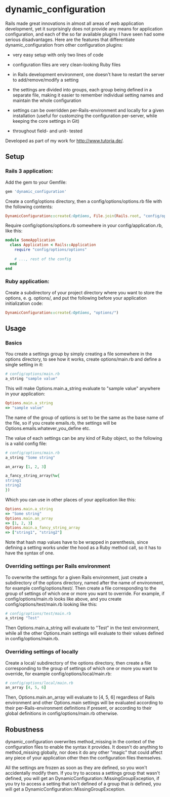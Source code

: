# dynamic_configuration

Rails made great innovations in almost all areas of web application
development, yet it surprisingly does not provide any means for
application configuration, and each of the so far available plugins I
have seen had some serious disadvantages. Here are the features that
differentiate dynamic_configuration from other configuration plugins:

 * very easy setup with only two lines of code

 * configuration files are very clean-looking Ruby files

 * in Rails development environment, one doesn't have to restart the
   server to add/remove/modify a setting

 * the settings are divided into groups, each group being defined in a
   separate file, making it easier to remember individual setting
   names and maintain the whole configuration

 * settings can be overridden per-Rails-environment and locally for a
   given installation (useful for customzing the configuration
   per-server, while keeping the core settings in Git)

 * throughout field- and unit- tested

Developed as part of my work for http://www.tutoria.de/.

## Setup

### Rails 3 application:

Add the gem to your Gemfile:

```ruby
gem 'dynamic_configuration'
```

Create a config/options directory, then a config/options/options.rb
file with the following contents:

```ruby
DynamicConfiguration::create(:Options, File.join(Rails.root, "config/options"))
```

Require config/options/options.rb somewhere in your
config/application.rb, like this:

```ruby
module SomeApplication
  class Application < Rails::Application
    require "config/options/options"
        
    # ..., rest of the config
  end
end
```

### Ruby application:

Create a subdirectory of your project directory where you want to
store the options, e. g. options/, and put the following before your
application initialization code:

```ruby
DynamicConfiguration::create(:Options, "options/")
```

## Usage

### Basics

You create a settings group by simply creating a file somewhere in the
options directory, to see how it works, create options/main.rb and
define a single setting in it:

```ruby
# config/options/main.rb
a_string "sample value"
```

This will make Options.main.a_string evaluate to "sample value"
anywhere in your application:

```ruby
Options.main.a_string
=> "sample value"
```

The name of the group of options is set to be the same as the base
name of the file, so if you create emails.rb, the settings will be
Options.emails.whatever_you_define etc.

The value of each settings can be any kind of Ruby object, so the
following is a valid config file:

```ruby
# config/options/main.rb
a_string "Some string"

an_array [1, 2, 3]

a_fancy_string_array(%w{
string1
string2
})
```

Which you can use in other places of your application like this:

```ruby
Options.main.a_string
=> "Some string"
Options.main.an_array
=> [1, 2, 3]
Options.main.a_fancy_string_array
=> ["string1", "string2"]
```

Note that hash map values have to be wrapped in parenthesis, since
defining a setting works under the hood as a Ruby method call, so it
has to have the syntax of one.

### Overriding settings per Rails environment ###

To overwrite the settings for a given Rails environment, just create a
subdirectory of the options directory, named after the name of
environment, for example config/options/test/. Then create a file
corresponding to the group of settings of which one or more you want
to override. For example, if config/options/main.rb looks like above,
and you create config/options/test/main.rb looking like this:

```ruby
# config/options/test/main.rb
a_string "Test"
```

Then Options.main.a_string will evaluate to "Test" in the test
environment, while all the other Options.main settings will evaluate
to their values defined in config/options/main.rb.

### Overriding settings of locally ###

Create a local/ subdirectory of the options directory, then create a
file corresponding to the group of settings of which one or more you
want to override, for example config/options/local/main.rb:

```ruby
# config/options/local/main.rb
an_array [4, 5, 6]
```

Then, Options.main.an_array will evaluate to [4, 5, 6] regardless of
Rails environment and other Options.main settings will be evaluated
according to their per-Rails-environment definitions if present, or
according to their global definitions in config/options/main.rb
otherwise.

## Robustness ##

dynamic_configuration overwrites method_missing in the context of the
configuration files to enable the syntax it provides. It doesn't do
anything to method_missing globally, nor does it do any other "magic"
that could affect any piece of your application other then the
configuration files themselves.

All the settings are frozen as soon as they are defined, so you won't
accidentally modify them. If you try to access a settings group that
wasn't defined, you will get an
DynamicConfiguration::MissingGroupException, if you try to access a
setting that isn't defined of a group that _is_ defined, you will get
a DynamicConfiguration::MissingGroupException.
